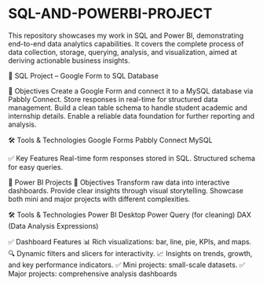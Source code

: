 # SQL-AND-POWERBI-PROJECT

This repository showcases my work in SQL and Power BI, demonstrating end-to-end data analytics capabilities.
It covers the complete process of data collection, storage, querying, analysis, and visualization, aimed at deriving actionable business insights.

🔹 SQL Project – Google Form to SQL Database

📌 Objectives
Create a Google Form and connect it to a MySQL database via Pabbly Connect.
Store responses in real-time for structured data management.
Build a clean table schema to handle student academic and internship details.
Enable a reliable data foundation for further reporting and analysis.

🛠 Tools & Technologies
Google Forms
Pabbly Connect
MySQL

✅ Key Features
Real-time form responses stored in SQL.
Structured schema for easy queries.

🔹 Power BI Projects
📌 Objectives
Transform raw data into interactive dashboards.
Provide clear insights through visual storytelling.
Showcase both mini and major projects with different complexities.

🛠 Tools & Technologies
Power BI Desktop
Power Query (for cleaning)
DAX (Data Analysis Expressions)

✅ Dashboard Features
📊 Rich visualizations: bar, line, pie, KPIs, and maps.
🔍 Dynamic filters and slicers for interactivity.
📈 Insights on trends, growth, and key performance indicators.
✅ Mini projects: small-scale datasets.
✅ Major projects: comprehensive analysis dashboards
